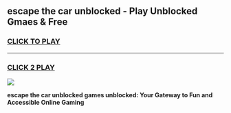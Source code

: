 
## escape the car unblocked - Play Unblocked Gmaes & Free
<h3>
<a href="https://news.freeplayer.one?title=escape_the_car_unblocked&ref=23F">CLICK TO PLAY</a></h3>
<hr>

<h3>
<a href="https://news.freeplayer.one?title=escape_the_car_unblocked&ref=23F">CLICK 2 PLAY</a>
  
</h3>

<a href="https://news.freeplayer.one?title=escape_the_car_unblocked&ref=23F/"><img src="https://clearcache.store/games.png"></a>


**escape the car unblocked games unblocked: Your Gateway to Fun and Accessible Online Gaming**
